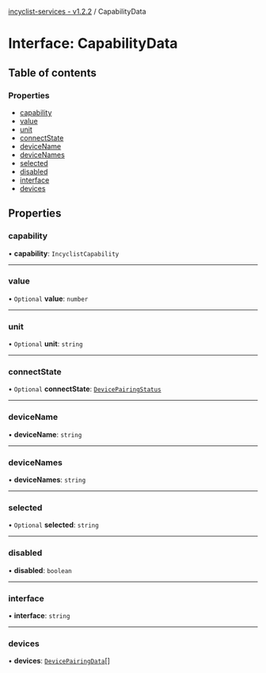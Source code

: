 [incyclist-services - v1.2.2](../README.md) / CapabilityData

# Interface: CapabilityData

## Table of contents

### Properties

- [capability](CapabilityData.md#capability)
- [value](CapabilityData.md#value)
- [unit](CapabilityData.md#unit)
- [connectState](CapabilityData.md#connectstate)
- [deviceName](CapabilityData.md#devicename)
- [deviceNames](CapabilityData.md#devicenames)
- [selected](CapabilityData.md#selected)
- [disabled](CapabilityData.md#disabled)
- [interface](CapabilityData.md#interface)
- [devices](CapabilityData.md#devices)

## Properties

### capability

• **capability**: `IncyclistCapability`

___

### value

• `Optional` **value**: `number`

___

### unit

• `Optional` **unit**: `string`

___

### connectState

• `Optional` **connectState**: [`DevicePairingStatus`](../README.md#devicepairingstatus)

___

### deviceName

• **deviceName**: `string`

___

### deviceNames

• **deviceNames**: `string`

___

### selected

• `Optional` **selected**: `string`

___

### disabled

• **disabled**: `boolean`

___

### interface

• **interface**: `string`

___

### devices

• **devices**: [`DevicePairingData`](DevicePairingData.md)[]

